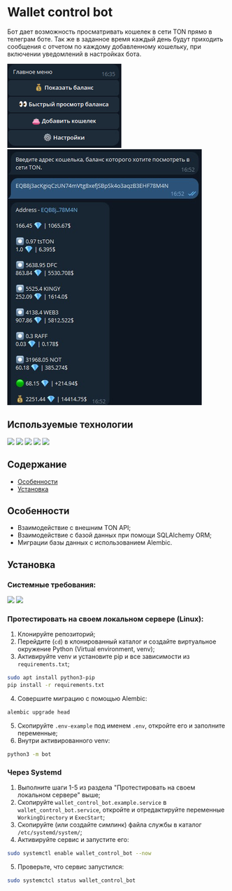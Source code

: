 # Wallet control bot

Бот дает возможность просматривать кошелек в сети TON прямо в телеграм боте. 
Так же в заданное время каждый день будут приходить сообщения с отчетом по каждому добавленному кошельку, при включении уведомлений в настройках бота.

![menu](img/menu.jpg)
![wallet_view](img/wallet_view.jpg)

## Используемые технологии
<div> 
<img src="https://img.shields.io/badge/Python-blue">
<img src="https://img.shields.io/badge/SQAlchemy-blue">
<img src="https://img.shields.io/badge/Pydentic-blue">
<img src="https://img.shields.io/badge/Alembic-blue">
<img src="https://img.shields.io/badge/Systemd-blue">
</div>

## Содержание

* [Особенности](#особенности)
* [Установка](#установка)

## Особенности
* Взаимодействие с  внешним TON API;
* Взаимодействие с базой данных при помощи SQLAlchemy ORM;
* Миграции базы данных с использованием Alembic.

## Установка

### Системные требования:
<div>
<img src="https://img.shields.io/badge/Python-3.9+-blue">
<img src="https://img.shields.io/badge/Linux/Windows-blue">
</div>

### Протестировать на своем локальном сервере (Linux):
1. Клонируйте репозиторий;
2. Перейдите (`cd`) в клонированный каталог и создайте виртуальное окружение Python (Virtual environment, venv);
3. Активируйте venv и установите pip и все зависимости из `requirements.txt`;
```bash
sudo apt install python3-pip
pip install -r requirements.txt
```
4. Совершите миграцию с помощью Alembic:
```bash
alembic upgrade head
```
5. Скопируйте `.env-example` под именем `.env`, откройте его и заполните переменные;
6. Внутри активированного venv:
```bash
python3 -m bot
```

### Через Systemd
1. Выполните шаги 1-5 из раздела "Протестировать на своем локальном сервере" выше;
2. Скопируйте `wallet_control_bot.example.service` в `wallet_control_bot.service`, откройте и отредактируйте переменные `WorkingDirectory` 
и `ExecStart`;
3. Скопируйте (или создайте симлинк) файла службы в каталог `/etc/systemd/system/`;
4. Активируйте сервис и запустите его:
```bash
sudo systemctl enable wallet_control_bot --now
```
5. Проверьте, что сервис запустился:
```bash
sudo systemctcl status wallet_control_bot
```
